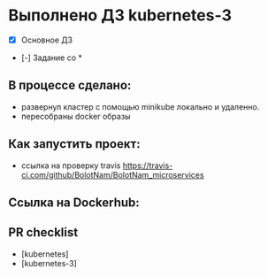 # Выполнено ДЗ kubernetes-3

 - [x] Основное ДЗ
 - [-] Задание со *

## В процессе сделано:
 - развернул кластер с помощью minikube локально и удаленно.
 - пересобраны docker образы

## Как запустить проект:
 - ссылка на проверку travis https://travis-ci.com/github/BolotNam/BolotNam_microservices

## Ссылка на Dockerhub:
## PR checklist
 - [kubernetes]
 - [kubernetes-3]
